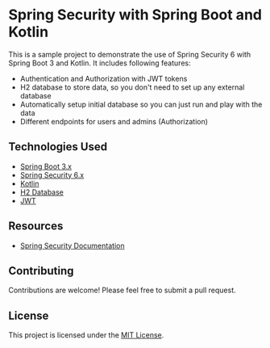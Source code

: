 # Spring Security with Spring Boot and Kotlin
This is a sample project to demonstrate the use of Spring Security 6 with Spring Boot 3 and Kotlin. It includes following features:
- Authentication and Authorization with JWT tokens
- H2 database to store data, so you don't need to set up any external database
- Automatically setup initial database so you can just run and play with the data
- Different endpoints for users and admins (Authorization)

## Technologies Used

- [Spring Boot 3.x](https://spring.io/projects/spring-boot)
- [Spring Security 6.x](https://spring.io/projects/spring-security)
- [Kotlin](https://kotlinlang.org)
- [H2 Database](https://www.h2database.com)
- [JWT](https://jwt.io)


## Resources
- [Spring Security Documentation](https://docs.spring.io/spring-security/reference/)

## Contributing
Contributions are welcome! Please feel free to submit a pull request.

## License
This project is licensed under the [MIT License](https://github.com/hadiyarajesh/spring-security-kotlin-demo/blob/main/LICENSE).
